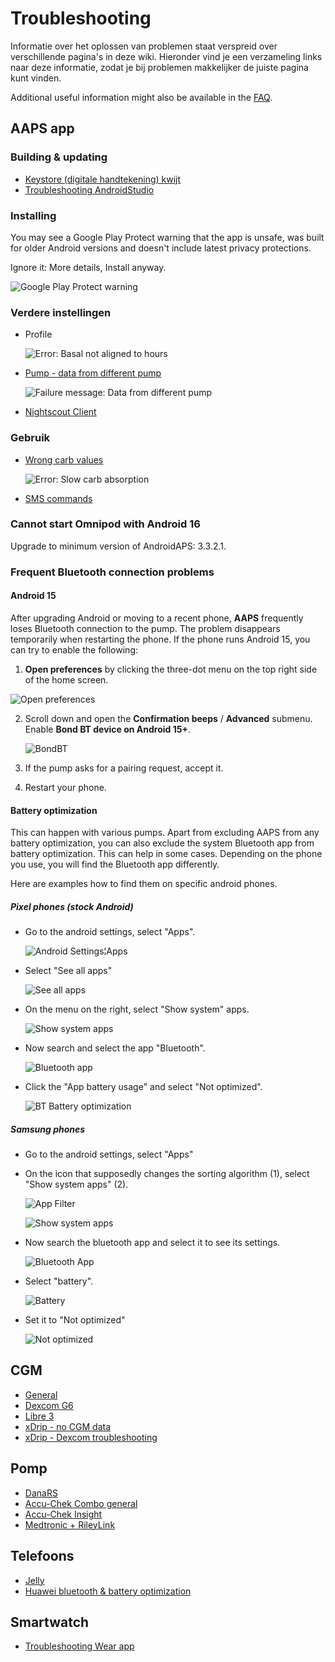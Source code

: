 # Troubleshooting

Informatie over het oplossen van problemen staat verspreid over verschillende pagina's in deze wiki. Hieronder vind je een verzameling links naar deze informatie, zodat je bij problemen makkelijker de juiste pagina kunt vinden.

Additional useful information might also be available in the [FAQ](../UsefulLinks/FAQ.md).

## AAPS app

### Building & updating

* [Keystore (digitale handtekening) kwijt](#troubleshooting_androidstudio-lost-keystore)
* [Troubleshooting AndroidStudio](TroubleshootingAndroidStudio)

### Installing

You may see a Google Play Protect warning that the app is unsafe, was built for older Android versions and doesn't include latest privacy protections.

Ignore it: More details, Install anyway.

![Google Play Protect warning](../images/troubleshooting/InstallGPP.png)

### Verdere instellingen
* Profile

  ![Error: Basal not aligned to hours](../images/Screen_DifferentPump.png)

* [Pump - data from different pump](#update30-failure-message-data-from-different-pump)

  ![Failure message: Data from different pump](../images/BasalNotAlignedToHours2.png)

* [Nightscout Client](../GettingHelp/TroubleshootingNsClient.md)

### Gebruik
* [Wrong carb values](#CobCalculation-detection-of-wrong-cob-values)

   ![Error: Slow carb absorption](../images/Calculator_SlowCarbAbsorption.png)

* [SMS commands](#SMSCommands-troubleshooting)

### Cannot start Omnipod with Android 16

Upgrade to minimum version of AndroidAPS: 3.3.2.1.

### Frequent Bluetooth connection problems

#### Android 15

After upgrading Android or moving to a recent phone, **AAPS** frequently loses Bluetooth connection to the pump. The problem disappears temporarily when restarting the phone. If the phone runs Android 15, you can try to enable the following:

1) **Open preferences** by clicking the three-dot menu on the top right side of the home screen.


![Open preferences](../images/Pref2020_Open2.png)

2. Scroll down and open the **Confirmation beeps** / **Advanced** submenu. Enable **Bond BT device on Android 15+**.

   ![BondBT](../images/troubleshooting/BondBT.png)

3. If the pump asks for a pairing request, accept it.

4. Restart your phone.

#### Battery optimization

This can happen with various pumps. Apart from excluding AAPS from any battery optimization, you can also exclude the system Bluetooth app from battery optimization. This can help in some cases. Depending on the phone you use, you will find the Bluetooth app differently.

Here are examples how to find them on specific android phones.


##### Pixel phones (stock Android)

* Go to the android settings, select "Apps".

  ![Android Settings¦Apps](../images/troubleshooting/pixel/01_androidsettings.png)

* Select "See all apps"

  ![See all apps](../images/troubleshooting/pixel/02_apps.png)

* On the menu on the right, select "Show system" apps.

  ![Show system apps](../images/troubleshooting/pixel/03_allapps.png)

* Now search and select the app "Bluetooth".

  ![Bluetooth app](../images/troubleshooting/pixel/03_bluetooth.png)

* Click the "App battery usage" and select "Not optimized".

  ![BT Battery optimization](../images/troubleshooting/pixel/04_btunrestricted.png)


##### Samsung phones

* Go to the android settings, select "Apps"

* On the icon that supposedly changes the sorting algorithm (1), select "Show system apps" (2).

  ![App Filter](../images/troubleshooting/samsung/Samsung01_Apps.png)

  ![Show system apps](../images/troubleshooting/samsung/Samsung02_ShowSystemApps.png)

* Now search the bluetooth app and select it to see its settings.

  ![Bluetooth App](../images/troubleshooting/samsung/Samsung03_BtApp.png)

* Select "battery".

  ![Battery](../images/troubleshooting/samsung/Samsung04_Battery.png)

* Set it to "Not optimized"

  ![Not optimized](../images/troubleshooting/samsung/Samsung05_NotOptimized.png)


## CGM

* [General](#general-cgm-troubleshooting)
* [Dexcom G6](#DexcomG6-troubleshooting-g6)
* [Libre 3](#libre3-experiences-and-troubleshooting)
* [xDrip - no CGM data](#xdrip-identify-receiver)
* [xDrip - Dexcom troubleshooting](#xdrip-troubleshooting-dexcom-g5-g6-and-xdrip)

## Pomp

* [DanaRS](#DanaRS-Insulin-Pump-dana-rs-specific-errors)
* [Accu-Chek Combo general](../CompatiblePumps/Accu-Chek-Combo-Tips-for-Basic-usage.md)
* [Accu-Chek Insight](#Accu-Chek-Insight-Pump-insight-specific-errors)
* [Medtronic + RileyLink](#MedtronicPump-what-to-do-if-i-loose-connection-to-rileylink-and-or-pump)

## Telefoons

* [Jelly](../CompatiblePhones/Jelly.md)
* [Huawei bluetooth & battery optimization](../CompatiblePhones/Huawei.md)

## Smartwatch

* [Troubleshooting Wear app](#Watchfaces-troubleshooting-the-wear-app)
